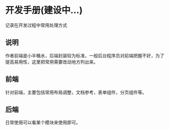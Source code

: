 # 开发手册(建设中...)
记录在开发过程中常用处理方式
## 说明
作者前端是小半桶水，后端封装较为标准，一般后台程序员对前端把握不好，为了提高易用性，这里把常用需要改动地方列出来。
## 前端
针对前端，主要包括常用布局调整，文档参考，表单组件，分页组件等。
## 后端
日常使用可以看某个模块来使用即可。


